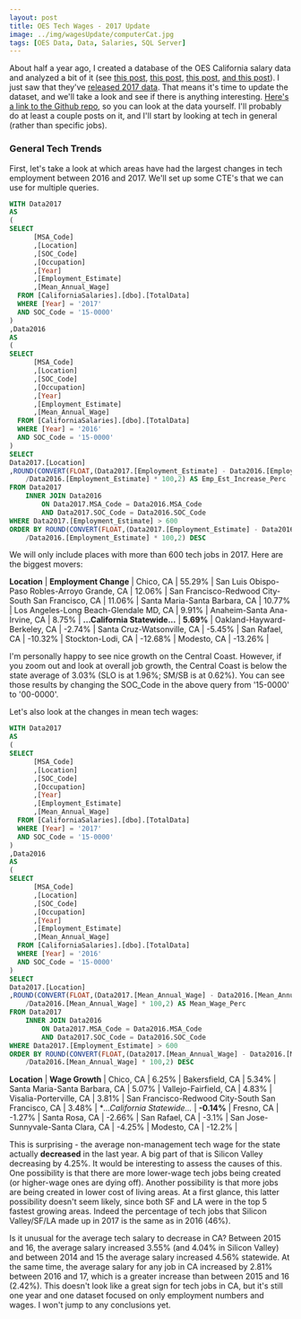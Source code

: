 ```yaml
---
layout: post
title: OES Tech Wages - 2017 Update
image: ../img/wagesUpdate/computerCat.jpg
tags: [OES Data, Data, Salaries, SQL Server]
---
```


About half a year ago, I created a database of the OES California salary data and analyzed a bit of it (see [this post](https://andyspecht.github.io/2017-01-29-new-project-wages-ca/), [this post](https://andyspecht.github.io/2017-02-04-dba-ca-salaries/), [this post](https://andyspecht.github.io/2017-02-09-more-avg-salaries/), [and this post](https://andyspecht.github.io/2017-02-17-whats-hot-in-ca/)). I just saw that they've [released 2017 data](http://www.labormarketinfo.edd.ca.gov/data/oes-employment-and-wages.html). That means it's time to update the dataset, and we'll take a look and see if there is anything interesting. [Here's a link to the Github repo](https://github.com/andyspecht/OES-California-SQL), so you can look at the data yourself. I'll probably do at least a couple posts on it, and I'll start by looking at tech in general (rather than specific jobs).


### General Tech Trends

First, let's take a look at which areas have had the largest changes in tech employment between 2016 and 2017. We'll set up some CTE's that we can use for multiple queries.

```sql
WITH Data2017 
AS
(
SELECT
	  [MSA_Code]
	  ,[Location]
      ,[SOC_Code]
      ,[Occupation]
      ,[Year]
      ,[Employment_Estimate]
      ,[Mean_Annual_Wage]
  FROM [CaliforniaSalaries].[dbo].[TotalData]
  WHERE [Year] = '2017'
  AND SOC_Code = '15-0000'
)
,Data2016
AS
(
SELECT
	  [MSA_Code]
	  ,[Location]
      ,[SOC_Code]
      ,[Occupation]
      ,[Year]
      ,[Employment_Estimate]
      ,[Mean_Annual_Wage]
  FROM [CaliforniaSalaries].[dbo].[TotalData]
  WHERE [Year] = '2016'
  AND SOC_Code = '15-0000'
)
SELECT 
Data2017.[Location]
,ROUND(CONVERT(FLOAT,(Data2017.[Employment_Estimate] - Data2016.[Employment_Estimate]))
	/Data2016.[Employment_Estimate] * 100,2) AS Emp_Est_Increase_Perc
FROM Data2017 
	INNER JOIN Data2016
		ON Data2017.MSA_Code = Data2016.MSA_Code
		AND Data2017.SOC_Code = Data2016.SOC_Code
WHERE Data2017.[Employment_Estimate] > 600
ORDER BY ROUND(CONVERT(FLOAT,(Data2017.[Employment_Estimate] - Data2016.[Employment_Estimate]))
	/Data2016.[Employment_Estimate] * 100,2) DESC
```

We will only include places with more than 600 tech jobs in 2017. Here are the biggest movers:

**Location** | **Employment Change** |
Chico, CA |	55.29% |
San Luis Obispo-Paso Robles-Arroyo Grande, CA |	12.06% |
San Francisco-Redwood City-South San Francisco, CA |	11.06% |
Santa Maria-Santa Barbara, CA |	10.77% |
Los Angeles-Long Beach-Glendale MD, CA | 9.91% |
Anaheim-Santa Ana-Irvine, CA | 8.75% |
**...California Statewide...** | **5.69%** |
Oakland-Hayward-Berkeley, CA | -2.74% |
Santa Cruz-Watsonville, CA | -5.45% |
San Rafael, CA | -10.32% |
Stockton-Lodi, CA | -12.68% |
Modesto, CA | -13.26% |

I'm personally happy to see nice growth on the Central Coast. However, if you zoom out and look at overall job growth, the Central Coast is below the state average of 3.03% (SLO is at 1.96%; SM/SB is at 0.62%). You can see those results by changing the SOC_Code in the above query from '15-0000' to '00-0000'. 

Let's also look at the changes in mean tech wages:

```sql
WITH Data2017 
AS
(
SELECT
	  [MSA_Code]
	  ,[Location]
      ,[SOC_Code]
      ,[Occupation]
      ,[Year]
      ,[Employment_Estimate]
      ,[Mean_Annual_Wage]
  FROM [CaliforniaSalaries].[dbo].[TotalData]
  WHERE [Year] = '2017'
  AND SOC_Code = '15-0000'
)
,Data2016
AS
(
SELECT
	  [MSA_Code]
	  ,[Location]
      ,[SOC_Code]
      ,[Occupation]
      ,[Year]
      ,[Employment_Estimate]
      ,[Mean_Annual_Wage]
  FROM [CaliforniaSalaries].[dbo].[TotalData]
  WHERE [Year] = '2016'
  AND SOC_Code = '15-0000'
)
SELECT 
Data2017.[Location] 
,ROUND(CONVERT(FLOAT,(Data2017.[Mean_Annual_Wage] - Data2016.[Mean_Annual_Wage]))
	/Data2016.[Mean_Annual_Wage] * 100,2) AS Mean_Wage_Perc
FROM Data2017 
	INNER JOIN Data2016
		ON Data2017.MSA_Code = Data2016.MSA_Code
		AND Data2017.SOC_Code = Data2016.SOC_Code
WHERE Data2017.[Employment_Estimate] > 600
ORDER BY ROUND(CONVERT(FLOAT,(Data2017.[Mean_Annual_Wage] - Data2016.[Mean_Annual_Wage]))
	/Data2016.[Mean_Annual_Wage] * 100,2) DESC
```

**Location** | **Wage Growth** |
Chico, CA |	6.25% |
Bakersfield, CA | 5.34% |
Santa Maria-Santa Barbara, CA | 5.07% |
Vallejo-Fairfield, CA | 4.83% |
Visalia-Porterville, CA | 3.81%  |
San Francisco-Redwood City-South San Francisco, CA | 3.48% |
**...California Statewide...* |	**-0.14%** |
Fresno, CA | -1.27% |
Santa Rosa, CA | -2.66% |
San Rafael, CA | -3.1% |
San Jose-Sunnyvale-Santa Clara, CA | -4.25% |
Modesto, CA | -12.2% |

This is surprising - the average non-management tech wage for the state actually **decreased** in the last year. A big part of that is Silicon Valley decreasing by 4.25%. It would be interesting to assess the causes of this. One possibility is that there are more lower-wage tech jobs being created (or higher-wage ones are dying off). Another possibility is that more jobs are being created in lower cost of living areas. At a first glance, this latter possibility doesn't seem likely, since both SF and LA were in the top 5 fastest growing areas. Indeed the percentage of tech jobs that Silicon Valley/SF/LA made up in 2017 is the same as in 2016 (46%).

Is it unusual for the average tech salary to decrease in CA? Between 2015 and 16, the average salary increased 3.55% (and 4.04% in Silicon Valley) and between 2014 and 15 the average salary increased 4.56% statewide. At the same time, the average salary for any job in CA increased by 2.81% between 2016 and 17, which is a greater increase than between 2015 and 16 (2.42%). This doesn't look like a great sign for tech jobs in CA, but it's still one year and one dataset focused on only employment numbers and wages. I won't jump to any conclusions yet.